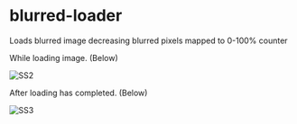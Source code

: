 # blurred-loader
Loads blurred image decreasing blurred pixels mapped to 0-100% counter



While loading image. (Below)

![SS2](https://user-images.githubusercontent.com/25331809/145537218-aa7a9b12-bf9a-49ae-bec5-8642f8784558.PNG)

After loading has completed. (Below)

![SS3](https://user-images.githubusercontent.com/25331809/145537243-fbac87d3-e89e-4181-8a92-ba0ac58a98af.PNG)
